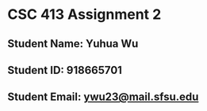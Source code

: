 # CSC 413 Assignment 2

## Student Name: Yuhua Wu	

## Student ID: 918665701	

## Student Email: ywu23@mail.sfsu.edu
